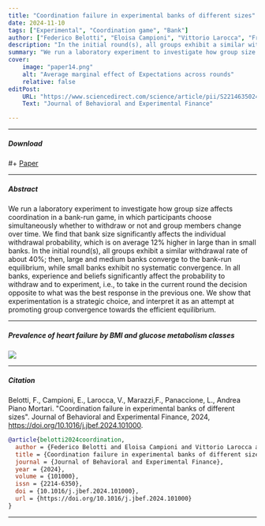 ```yaml
---
title: "Coordination failure in experimental banks of different sizes"
date: 2024-11-10
tags: ["Experimental", "Coordination game", "Bank"]
author: ["Federico Belotti", "Eloisa Campioni", "Vittorio Larocca", "Francesca Marazzi", "Luca Panaccione", "Andrea Piano Mortari"]
description: "In the initial round(s), all groups exhibit a similar withdrawal rate of about 40%; then, large and medium banks converge to the bank-run equilibrium, while small banks exhibit no systematic convergence."
summary: "We run a laboratory experiment to investigate how group size affects coordination in a bank-run game, in which participants choose simultaneously whether to withdraw or not and group members change over time."
cover:
    image: "paper14.png"
    alt: "Average marginal effect of Expectations across rounds"
    relative: false
editPost:
    URL: "https://www.sciencedirect.com/science/article/pii/S2214635024001151"
    Text: "Journal of Behavioral and Experimental Finance"

---
```


---

##### Download

#+ [Paper](paper13.pdf)

---

##### Abstract

We run a laboratory experiment to investigate how group size affects coordination in a bank-run game, in which participants choose simultaneously whether to withdraw or not and group members change over time. We find that bank size significantly affects the individual withdrawal probability, which is on average 12% higher in large than in small banks. In the initial round(s), all groups exhibit a similar withdrawal rate of about 40%; then, large and medium banks converge to the bank-run equilibrium, while small banks exhibit no systematic convergence. In all banks, experience and beliefs significantly affect the probability to withdraw and to experiment, i.e., to take in the current round the decision opposite to what was the best response in the previous one. We show that experimentation is a strategic choice, and interpret it as an attempt at promoting group convergence towards the efficient equilibrium.

---

##### Prevalence of heart failure by BMI and glucose metabolism classes

![](paper13.png)

---

##### Citation

Belotti, F., Campioni, E., Larocca, V., Marazzi,F., Panaccione, L., Andrea Piano Mortari. "Coordination failure in experimental banks of different sizes".
Journal of Behavioral and Experimental Finance, 2024, https://doi.org/10.1016/j.jbef.2024.101000.


```BibTeX
@article{belotti2024coordination,
  author = {Federico Belotti and Eloisa Campioni and Vittorio Larocca and Francesca Marazzi and Luca Panaccione and  Andrea {Piano Mortari}},
  title = {Coordination failure in experimental banks of different sizes},
  journal = {Journal of Behavioral and Experimental Finance},
  year = {2024},
  volume = {101000},
  issn = {2214-6350},
  doi = {10.1016/j.jbef.2024.101000},
  url = {https://doi.org/10.1016/j.jbef.2024.101000}
}
```


---
